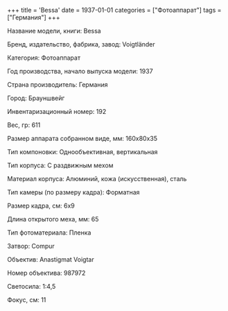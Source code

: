 +++
title = 'Bessa'
date = 1937-01-01
categories = ["Фотоаппарат"]
tags = ["Германия"]
+++

Название модели, книги: Bessa

Бренд, издательство, фабрика, завод: Voigtländer

Категория: Фотоаппарат

Год производства, начало выпуска модели: 1937

Страна производитель: Германия

Город: Брауншвейг

Инвентаризационный номер: 192

Вес, гр: 611

Размер аппарата  собранном виде, мм: 160x80x35

Тип компоновки: Однообъективная, вертикальная

Тип корпуса: С раздвижным мехом

Материал корпуса: Алюминий, кожа (искусственная), сталь

Тип камеры (по размеру кадра): Форматная

Размер кадра, см: 6х9

Длина открытого меха, мм: 65

Тип фотоматериала: Пленка

Затвор: Compur

Объектив: Anastigmat 
Voigtar

Номер объектива: 987972

Светосила: 1:4,5

Фокус, см: 11


